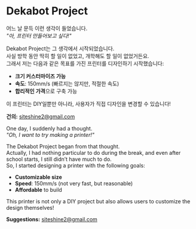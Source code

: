 # Dekabot Project

어느 날 문득 이런 생각이 들었습니다.  
*"아, 프린터 만들어보고 싶다!"*  

Dekabot Project는 그 생각에서 시작되었습니다.  
사실 방학 동안 딱히 할 일이 없었고, 개학해도 할 일이 없었거든요.  
그래서 저는 다음과 같은 목표를 가진 프린터를 디자인하기 시작했습니다:

- **크기 커스터마이즈 가능**  
- **속도**: 150mm/s (빠르지는 않지만, 적절한 속도)
- **합리적인 가격**으로 구축 가능

이 프린터는 DIY일뿐만 아니라, 사용자가 직접 디자인을 변경할 수 있습니다!

**건의:** [siteshine2@gmail.com](mailto:siteshine2@gmail.com)


One day, I suddenly had a thought.  
*"Oh, I want to try making a printer!"*  

The Dekabot Project began from that thought.  
Actually, I had nothing particular to do during the break, and even after school starts, I still didn’t have much to do.  
So, I started designing a printer with the following goals:

- **Customizable size**
- **Speed**: 150mm/s (not very fast, but reasonable)
- **Affordable** to build

This printer is not only a DIY project but also allows users to customize the design themselves!

**Suggestions:** [siteshine2@gmail.com](mailto:siteshine2@gmail.com)
